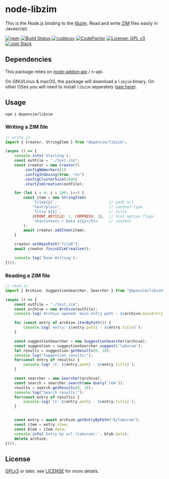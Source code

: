 node-libzim
===========

This is the Node.js binding to the
[libzim](https://github.com/openzim/libzim/). Read and write
[ZIM](https://openzim.org) files easily in Javascript.

[![npm](https://img.shields.io/npm/v/@openzim/libzim.svg)](https://www.npmjs.com/package/@openzim/libzim)
[![Build Status](https://github.com/openzim/node-libzim/actions/workflows/ci.yml/badge.svg?branch=main)](https://github.com/openzim/node-libzim/actions/workflows/ci.yml?query=branch%3Amain)
[![codecov](https://codecov.io/gh/openzim/node-libzim/branch/main/graph/badge.svg)](https://codecov.io/gh/openzim/node-libzim)
[![CodeFactor](https://www.codefactor.io/repository/github/openzim/node-libzim/badge)](https://www.codefactor.io/repository/github/openzim/node-libzim)
[![License: GPL v3](https://img.shields.io/badge/License-GPLv3-blue.svg)](https://www.gnu.org/licenses/gpl-3.0)
[![Join Slack](https://img.shields.io/badge/Join%20us%20on%20Slack%20%23mwoffliner-2EB67D)](https://slack.kiwix.org)

## Dependencies

This package relies on [node-addon-api](https://github.com/nodejs/node-addon-api) / n-api.

On GNU/Linux & macOS, the package will download a `libzim` binary. On
other OSes you will need to install `libzim` separately ([see
here](https://github.com/openzim/libzim/)).

## Usage

```bash
npm i @openzim/libzim
```

### Writing a ZIM file
```javascript
// write.js
import { Creator, StringItem } from "@openzim/libzim";

(async () => {
    console.info('Starting');
    const outFile = "./test.zim";
    const creator = new Creator()
        .configNbWorkers(1)
        .configIndexing(true, "en")
        .configClusterSize(2048)
        .startZimCreation(outFile);

    for (let i = 0; i < 100; i++) {
        const item = new StringItem(
            `file${i}`,                       // path url
            "text/plain",                     // content-type
            `Title ${i}`,                     // title
            {FRONT_ARTICLE: 1, COMPRESS: 1},  // hint option flags
            `<h1>Content / Data ${i}</h1>`    // content
        );
        await creator.addItem(item);
    }

    creator.setMainPath("file0");
    await creator.finishZimCreation();

    console.log('Done Writing');
})();
```

### Reading a ZIM file
```javascript
// read.js
import { Archive, SuggestionSearcher, Searcher } from "@openzim/libzim";

(async () => {
    const outFile = "./test.zim";
    const archive = new Archive(outFile);
    console.log(`Archive opened: main entry path - ${archive.mainEntry.path}`);

    for (const entry of archive.iterByPath()) {
        console.log(`entry: ${entry.path} - ${entry.title}`);
    }

    const suggestionSearcher = new SuggestionSearcher(archive);
    const suggestion = suggestionSearcher.suggest('laborum');
    let results = suggestion.getResults(0, 10);
    console.log("Suggestion results:");
    for(const entry of results) {
        console.log(`\t- ${entry.path} - ${entry.title}`);
    }

    const searcher = new Searcher(archive);
    const search = searcher.search(new Query('rem'));
    results = search.getResults(0, 10);
    console.log("Search results:");
    for(const entry of results) {
        console.log(`\t- ${entry.path} - ${entry.title}`);
    }


    const entry = await archive.getEntryByPath("A/laborum");
    const item = entry.item;
    const blob = item.data;
    console.info(`Entry by url (laborum):`, blob.data);
    delete archive;
})();

```

## License

[GPLv3](https://www.gnu.org/licenses/gpl-3.0) or later, see
[LICENSE](LICENSE) for more details.
